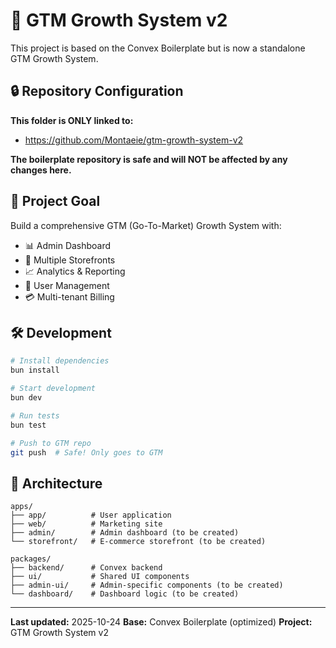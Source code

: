# 🚀 GTM Growth System v2

This project is based on the Convex Boilerplate but is now a standalone GTM Growth System.

## 🔒 Repository Configuration

**This folder is ONLY linked to:**
- https://github.com/Montaeie/gtm-growth-system-v2

**The boilerplate repository is safe and will NOT be affected by any changes here.**

## 🎯 Project Goal

Build a comprehensive GTM (Go-To-Market) Growth System with:
- 📊 Admin Dashboard
- 🏪 Multiple Storefronts
- 📈 Analytics & Reporting
- 👥 User Management
- 💳 Multi-tenant Billing

## 🛠️ Development

```bash
# Install dependencies
bun install

# Start development
bun dev

# Run tests
bun test

# Push to GTM repo
git push  # Safe! Only goes to GTM
```

## 📁 Architecture

```
apps/
├── app/          # User application
├── web/          # Marketing site
├── admin/        # Admin dashboard (to be created)
└── storefront/   # E-commerce storefront (to be created)

packages/
├── backend/      # Convex backend
├── ui/           # Shared UI components
├── admin-ui/     # Admin-specific components (to be created)
└── dashboard/    # Dashboard logic (to be created)
```

---

**Last updated:** 2025-10-24
**Base:** Convex Boilerplate (optimized)
**Project:** GTM Growth System v2
